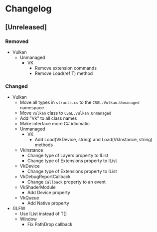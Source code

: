 # Changelog

## [Unreleased]
### Removed
- Vulkan
  - Unmanaged
    - VK
      - Remove extension commands
      - Remove Load<T>(ref T) method
      
### Changed
- Vulkan
  - Move all types in `structs.cs` to the `CSGL.Vulkan.Unmanaged` namespace
  - Move `Vulkan` class to `CSGL.Vulkan.Unmanaged`
  - Add "Vk" to all class names
  - Make interface more C# idiomatic
  - Unmanaged
    - VK
      - Add Load(VkDevice, string) and Load(VkInstance, string) methods
  - VkInstance
    - Change type of Layers property to IList<VkLayer>
    - Change type of Extensions property to IList<VkExtension>
  - VkDevice
    - Change type of Extensions property to IList<VkExtension>
  - VkDebugReportCallback
    - Change `Callback` property to an event
  - VkShaderModule
    - Add Device property
  - VkQueue
    - Add Native property
- GLFW
  - Use IList<T> instead of T[]
  - Window
    - Fix PathDrop callback